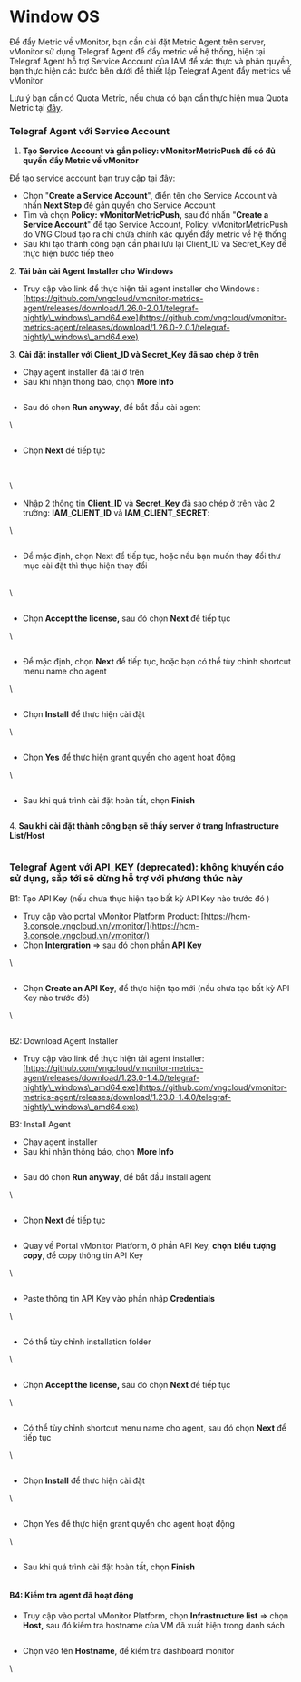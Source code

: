 # Window OS

Để đẩy Metric về vMonitor, bạn cần cài đặt Metric Agent trên server, vMonitor sử dụng Telegraf Agent để đẩy metric về hệ thống, hiện tại Telegraf Agent hỗ trợ Service Account của IAM để xác thực và phân quyền, bạn thực hiện các bước bên dưới để thiết lập Telegraf Agent đẩy metrics về vMonitor

Lưu ý bạn cần có Quota Metric, nếu chưa có bạn cần thực hiện mua Quota Metric tại [đây](https://docs.vngcloud.vn/pages/viewpage.action?pageId=31555658).

### **Telegraf Agent với Service Account** <a href="#windowos-telegrafagentvoiserviceaccount" id="windowos-telegrafagentvoiserviceaccount"></a>

1. **Tạo Service Account và gắn policy: vMonitorMetricPush để có đủ quyền đẩy Metric về vMonitor**

Để tạo service account bạn truy cập tại [đây](https://hcm-3.console.vngcloud.vn/iam/service-accounts):

* Chọn "**Create a Service Account**", điền tên cho Service Account và nhấn **Next Step** để gắn quyền cho Service Account
* Tìm và chọn **Policy:** **vMonitorMetricPush,** sau đó nhấn "**Create a Service Account**" để tạo Service Account, Policy: vMonitorMetricPush do VNG Cloud tạo ra chỉ chứa chính xác quyền đẩy metric về hệ thống
* Sau khi tạo thành công bạn cần phải lưu lại Client\_ID và Secret\_Key để thực hiện bước tiếp theo

2\. **Tải bản cài  Agent Installer cho Windows**

* Truy cập vào link để thực hiện tải agent installer cho Windows : [https://github.com/vngcloud/vmonitor-metrics-agent/releases/download/1.26.0-2.0.1/telegraf-nightly\_windows\_amd64.exe](https://github.com/vngcloud/vmonitor-metrics-agent/releases/download/1.26.0-2.0.1/telegraf-nightly\_windows\_amd64.exe)

3\. **Cài đặt installer với Client\_ID và Secret\_Key đã sao chép ở trên**

* Chạy agent installer đã tải ở trên
* Sau khi nhận thông báo, chọn **More Info**

<figure><img src="https://docs.vngcloud.vn/download/attachments/59803970/worddav78ab72ef870b0249d8f6a626cf0dd070.png?version=1&#x26;modificationDate=1691481027000&#x26;api=v2" alt=""><figcaption></figcaption></figure>

* Sau đó chọn **Run anyway**, để bắt đầu cài agent

\


<figure><img src="https://docs.vngcloud.vn/download/attachments/59803970/worddav468312982544d0b0ef8edc2cd437560c.png?version=1&#x26;modificationDate=1691481027000&#x26;api=v2" alt=""><figcaption></figcaption></figure>

* Chọn **Next** để tiếp tục

<figure><img src="https://docs.vngcloud.vn/download/attachments/59803970/image2023-6-27_16-32-56.png?version=1&#x26;modificationDate=1691481027000&#x26;api=v2" alt=""><figcaption></figcaption></figure>

\
\


* Nhập 2 thông tin **Client\_ID** và **Secret\_Key** đã sao chép ở trên vào 2 trường: **IAM\_CLIENT\_ID** và **IAM\_CLIENT\_SECRET**:&#x20;

\


<figure><img src="https://docs.vngcloud.vn/download/attachments/59803970/image2023-6-27_16-33-25.png?version=1&#x26;modificationDate=1691481027000&#x26;api=v2" alt=""><figcaption></figcaption></figure>

* Để mặc định, chọn Next để tiếp tục, hoặc nếu bạn muốn thay đổi thư mục cài đặt thì thực hiện thay đổi

\
\


<figure><img src="https://docs.vngcloud.vn/download/attachments/59803970/image2023-6-27_16-34-49.png?version=1&#x26;modificationDate=1691481027000&#x26;api=v2" alt=""><figcaption></figcaption></figure>

* Chọn **Accept the license,** sau đó chọn **Next** để tiếp tục

\


<figure><img src="https://docs.vngcloud.vn/download/attachments/59803970/image2023-6-27_16-35-6.png?version=1&#x26;modificationDate=1691481027000&#x26;api=v2" alt=""><figcaption></figcaption></figure>

* Để mặc định, chọn **Next** để tiếp tục, hoặc bạn có thể tùy chỉnh shortcut menu name cho agent

\


<figure><img src="https://docs.vngcloud.vn/download/attachments/59803970/image2023-6-27_16-35-30.png?version=1&#x26;modificationDate=1691481027000&#x26;api=v2" alt=""><figcaption></figcaption></figure>

* Chọn **Install** để thực hiện cài đặt

\


<figure><img src="https://docs.vngcloud.vn/download/attachments/59803970/image2023-6-27_16-36-10.png?version=1&#x26;modificationDate=1691481027000&#x26;api=v2" alt=""><figcaption></figcaption></figure>

* Chọn **Yes** để thực hiện grant quyền cho agent hoạt động

\


<figure><img src="https://docs.vngcloud.vn/download/attachments/59803970/worddav0578afc8e639abf0bcb73033219454af.png?version=1&#x26;modificationDate=1691481027000&#x26;api=v2" alt=""><figcaption></figcaption></figure>

* Sau khi quá trình cài đặt hoàn tất, chọn **Finish**

<figure><img src="https://docs.vngcloud.vn/download/attachments/59803970/image2023-6-27_16-36-50.png?version=1&#x26;modificationDate=1691481028000&#x26;api=v2" alt=""><figcaption></figcaption></figure>

4\. **Sau khi cài đặt thành công bạn sẽ thấy server ở trang Infrastructure List/Host**&#x20;

<figure><img src="https://docs.vngcloud.vn/download/attachments/59803970/image2021-5-17_16-49-13.png?version=1&#x26;modificationDate=1691481028000&#x26;api=v2" alt=""><figcaption></figcaption></figure>

### **Telegraf Agent với API\_KEY (deprecated**): không khuyến cáo sử dụng, sắp tới sẽ dừng hỗ trợ với phương thức này <a href="#windowos-telegrafagentvoiapi_key-deprecated-khongkhuyencaosudung-saptoisedunghotrovoiphuongthucnay" id="windowos-telegrafagentvoiapi_key-deprecated-khongkhuyencaosudung-saptoisedunghotrovoiphuongthucnay"></a>

B1: Tạo API Key (nếu chưa thực hiện tạo bất kỳ API Key nào trước đó )

* Truy cập vào portal vMonitor Platform Product: [https://hcm-3.console.vngcloud.vn/vmonitor/](https://hcm-3.console.vngcloud.vn/vmonitor/)
* Chọn **Intergration** => sau đó chọn phần **API Key**

\


<figure><img src="https://docs.vngcloud.vn/download/attachments/59803970/worddav11a7182e3ab02771b39bbb182406ca04.png?version=1&#x26;modificationDate=1691481028000&#x26;api=v2" alt=""><figcaption></figcaption></figure>

* Chọn **Create an API Key**, để thực hiện tạo mới (nếu chưa tạo bất kỳ API Key nào trước đó)

\


<figure><img src="https://docs.vngcloud.vn/download/attachments/59803970/worddav26be19225d998762cf92c40c98d65e73.png?version=1&#x26;modificationDate=1691481028000&#x26;api=v2" alt=""><figcaption></figcaption></figure>

B2: Download Agent Installer

* Truy cập vào link để thực hiện tải agent installer: [https://github.com/vngcloud/vmonitor-metrics-agent/releases/download/1.23.0-1.4.0/telegraf-nightly\_windows\_amd64.exe](https://github.com/vngcloud/vmonitor-metrics-agent/releases/download/1.23.0-1.4.0/telegraf-nightly\_windows\_amd64.exe)

B3: Install Agent

* Chạy agent installer
* Sau khi nhận thông báo, chọn **More Info**

<figure><img src="https://docs.vngcloud.vn/download/attachments/59803970/worddav78ab72ef870b0249d8f6a626cf0dd070.png?version=1&#x26;modificationDate=1691481027000&#x26;api=v2" alt=""><figcaption></figcaption></figure>

* Sau đó chọn **Run anyway**, để bắt đầu install agent

\


<figure><img src="https://docs.vngcloud.vn/download/attachments/59803970/worddav468312982544d0b0ef8edc2cd437560c.png?version=1&#x26;modificationDate=1691481027000&#x26;api=v2" alt=""><figcaption></figcaption></figure>

* Chọn **Next** để tiếp tục

<figure><img src="https://docs.vngcloud.vn/download/attachments/59803970/worddavd9a5116c4051f0a01984feeda26d0c46.png?version=1&#x26;modificationDate=1691481028000&#x26;api=v2" alt=""><figcaption></figcaption></figure>

* Quay về Portal vMonitor Platform, ở phần API Key, **chọn** **biểu** **tượng copy**, để copy thông tin API Key

\


<figure><img src="https://docs.vngcloud.vn/download/attachments/59803970/worddavbeffd4f0c2a21218bf241b5c5127a8e0.png?version=1&#x26;modificationDate=1691481028000&#x26;api=v2" alt=""><figcaption></figcaption></figure>

* Paste thông tin API Key vào phần nhập **Credentials**

\


<figure><img src="https://docs.vngcloud.vn/download/attachments/59803970/worddavd52772f6e56d94fc0d6fe1ffc19e44cb.png?version=1&#x26;modificationDate=1691481028000&#x26;api=v2" alt=""><figcaption></figcaption></figure>

* Có thể tùy chỉnh installation folder

\


<figure><img src="https://docs.vngcloud.vn/download/attachments/59803970/worddava9617c685b7a4cb8766d9f5bc361f4f8.png?version=1&#x26;modificationDate=1691481028000&#x26;api=v2" alt=""><figcaption></figcaption></figure>

* Chọn **Accept the license,** sau đó chọn **Next** để tiếp tục

\


<figure><img src="https://docs.vngcloud.vn/download/attachments/59803970/worddavd8994f5442c991b06590a64f47b544ff.png?version=1&#x26;modificationDate=1691481028000&#x26;api=v2" alt=""><figcaption></figcaption></figure>

* Có thể tùy chỉnh shortcut menu name cho agent, sau đó chọn **Next** để tiếp tục

\


<figure><img src="https://docs.vngcloud.vn/download/attachments/59803970/worddav2d58db8601c5d1d03a289c53098ae4c2.png?version=1&#x26;modificationDate=1691481028000&#x26;api=v2" alt=""><figcaption></figcaption></figure>

* Chọn **Install** để thực hiện cài đặt

\


<figure><img src="https://docs.vngcloud.vn/download/attachments/59803970/worddav0c5a1caef45759f913ddeeeb188274da.png?version=1&#x26;modificationDate=1691481029000&#x26;api=v2" alt=""><figcaption></figcaption></figure>

* Chọn Yes để thực hiện grant quyền cho agent hoạt động

\


<figure><img src="https://docs.vngcloud.vn/download/attachments/59803970/worddav0578afc8e639abf0bcb73033219454af.png?version=1&#x26;modificationDate=1691481027000&#x26;api=v2" alt=""><figcaption></figcaption></figure>

* Sau khi quá trình cài đặt hoàn tất, chọn **Finish**

<figure><img src="https://docs.vngcloud.vn/download/attachments/59803970/worddav41555652043df0ea78adcc129cca4687.png?version=1&#x26;modificationDate=1691481029000&#x26;api=v2" alt=""><figcaption></figcaption></figure>

#### B4: Kiểm tra agent đã hoạt động <a href="#windowos-b4-kiemtraagentdahoatdong" id="windowos-b4-kiemtraagentdahoatdong"></a>

* Truy cập vào portal vMonitor Platform, chọn **Infrastructure list** => chọn **Host,** sau đó kiểm tra hostname của VM đã xuất hiện trong danh sách

<figure><img src="https://docs.vngcloud.vn/download/attachments/59803970/worddav6f233f581f0b5be25d8454b400712038.png?version=1&#x26;modificationDate=1691481029000&#x26;api=v2" alt=""><figcaption></figcaption></figure>

* Chọn vào tên **Hostname**, để kiểm tra dashboard monitor

\


<figure><img src="https://docs.vngcloud.vn/download/attachments/59803970/worddav3b6eb48193a6bf5cc95600036f1d83fe.png?version=1&#x26;modificationDate=1691481029000&#x26;api=v2" alt=""><figcaption></figcaption></figure>
